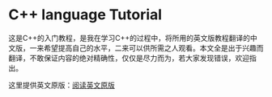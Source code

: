 # C++ language Tutorial
这是C++的入门教程，是我在学习C++的过程中，将所用的英文版教程翻译的中文版，一来希望提高自己的水平，二来可以供所需之人观看。本文全是出于兴趣而翻译，不敢保证内容的绝对精确性，仅仅是尽力而为，若大家发现错误，欢迎指出。

这里提供英文原版：[阅读英文原版](http://www.cplusplus.com/doc/tutorial/)
